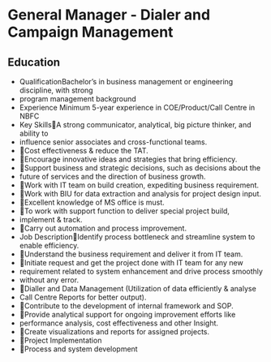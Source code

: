 # General Manager - Dialer and Campaign Management

## Education

* QualificationBachelor’s in business management or engineering discipline, with strong
* program management background
* Experience Minimum 5-year experience in COE/Product/Call Centre in NBFC
* Key SkillsA strong communicator, analytical, big picture thinker, and ability to
* influence senior associates and cross-functional teams.
* Cost effectiveness & reduce the TAT.
* Encourage innovative ideas and strategies that bring efficiency.
* Support business and strategic decisions, such as decisions about the
* future of services and the direction of business growth.
* Work with IT team on build creation, expediting business requirement.
* Work with BIU for data extraction and analysis for project design input.
* Excellent knowledge of MS office is must.
* To work with support function to deliver special project build,
* implement & track.
* Carry out automation and process improvement.
* Job DescriptionIdentify process bottleneck and streamline system to enable efficiency.
* Understand the business requirement and deliver it from IT team.
* Initiate request and get the project done with IT team for any new
* requirement related to system enhancement and drive process smoothly
* without any error.
* Dialler and Data Management (Utilization of data efficiently & analyse
* Call Centre Reports for better output).
* Contribute to the development of internal framework and SOP.
* Provide analytical support for ongoing improvement efforts like
* performance analysis, cost effectiveness and other Insight.
* Create visualizations and reports for assigned projects.
* Project Implementation
* Process and system development
